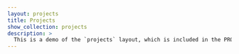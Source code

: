 ```yaml
---
layout: projects
title: Projects
show_collection: projects
description: >
  This is a demo of the `projects` layout, which is included in the PRO version of Hydejack.
---
```

